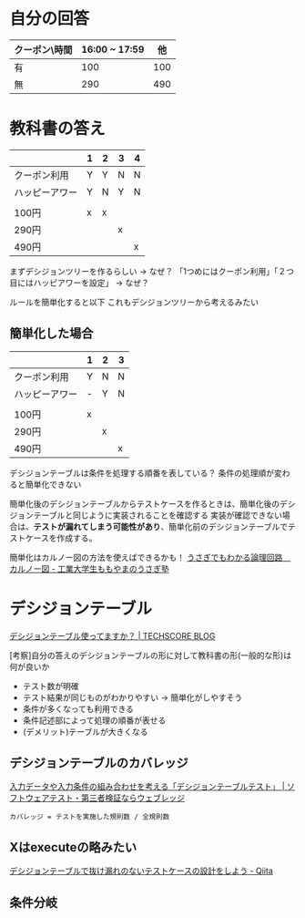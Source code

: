 
# 自分の回答

|クーポン\時間|16:00 ~ 17:59|他|
|---|---|---|
|有|100|100|
|無|290|490|

# 教科書の答え

||1|2|3|4|
|---|---|---|---|---|
|クーポン利用|Y|Y|N|N|
|ハッピーアワー|Y|N|Y|N|
||||||
|100円|x|x|||
|290円|||x||
|490円||||x|

まずデシジョンツリーを作るらしい -> なぜ？
「1つめにはクーポン利用」「２つ目にはハッピアワーを設定」 -> なぜ？

ルールを簡単化すると以下
これもデシジョンツリーから考えるみたい

## 簡単化した場合
||1|2|3|
|---|---|---|---|
|クーポン利用|Y|N|N|
|ハッピーアワー|-|Y|N|
||||||
|100円|x|||
|290円||x||
|490円|||x|

デシジョンテーブルは条件を処理する順番を表している？
条件の処理順が変わると簡単化できない

簡単化後のデシジョンテーブルからテストケースを作るときは、簡単化後のデシジョンテーブルと同じように実装されることを確認する
実装が確認できない場合は、**テストが漏れてしまう可能性があり**、簡単化前のデシジョンテーブルでテストケースを作成する。

簡単化はカルノー図の方法を使えばできるかも！
[うさぎでもわかる論理回路　カルノー図 - 工業大学生ももやまのうさぎ塾](https://www.momoyama-usagi.com/entry/info/karnaugh-map)

# デシジョンテーブル
[デシジョンテーブル使ってますか？ | TECHSCORE BLOG](https://www.techscore.com/blog/2019/03/29/decisiontable/#:~:text=%E3%83%87%E3%82%B7%E3%82%B8%E3%83%A7%E3%83%B3%E3%83%86%E3%83%BC%E3%83%96%E3%83%AB%E3%81%A8%E3%81%AF%E3%80%81%E5%85%A5%E5%8A%9B,%E3%81%8C%E9%87%8D%E8%A6%81%E3%81%AB%E3%81%AA%E3%82%8A%E3%81%BE%E3%81%99%E3%80%82)

[考察]自分の答えのデシジョンテーブルの形に対して教科書の形(一般的な形)は何が良いか
* テスト数が明確
* テスト結果が同じものがわかりやすい -> 簡単化がしやすそう
* 条件が多くなっても利用できる
* 条件記述部によって処理の順番が表せる
* (デメリット)テーブルが大きくなる

## デシジョンテーブルのカバレッジ
[入力データや入力条件の組み合わせを考える「デシジョンテーブルテスト」 | ソフトウェアテスト・第三者検証ならウェブレッジ](https://webrage.jp/techblog/decision_table_testing/)

`カバレッジ = テストを実施した規則数 / 全規則数`

## Xはexecuteの略みたい
[デシジョンテーブルで抜け漏れのないテストケースの設計をしよう - Qiita](https://qiita.com/sh-suzuki0301/items/2ae685ba7eaf6319f48f)

## 条件分岐
